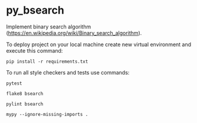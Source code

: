 # py_bsearch

Implement binary search algorithm (https://en.wikipedia.org/wiki/Binary_search_algorithm).

To deploy project on your local machine create new virtual environment and execute this command:

`pip install -r requirements.txt`

To run all style checkers and tests use commands:

`pytest `

`flake8 bsearch`

`pylint bsearch`

`mypy --ignore-missing-imports .`
